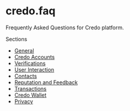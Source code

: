 # credo.faq
Frequently Asked Questions for Credo platform.

Sections
* [General](/content/general.md)
* [Credo Accounts](/content/credo-accounts.md)
* [Verifications](/content/verifications.md)
* [User Interaction](/content/user-interaction.md)
* [Contacts](/content/contacts.md)
* [Reputation and Feedback](/content/reputation-and-feedback.md)
* [Transactions](/content/transactions.md)
* [Credo Wallet](/content/credo-wallet.md)
* [Privacy](/content/privacy.md)
